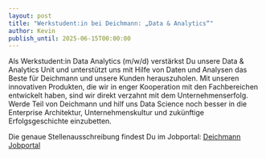 ```yaml
---
layout: post
title: "Werkstudent:in bei Deichmann: „Data & Analytics“"
author: Kevin
publish_until: 2025-06-15T00:00:00
---
```


Als Werkstudent:in Data Analytics (m/w/d) verstärkst Du unsere Data & Analytics Unit und unterstützt uns mit Hilfe von Daten und Analysen das Beste für Deichmann und unsere Kunden herauszuholen. Mit unseren innovativen Produkten, die wir in enger Kooperation mit den Fachbereichen entwickelt haben, sind wir direkt verzahnt mit dem Unternehmenserfolg. Werde Teil von Deichmann und hilf uns Data Science noch besser in die Enterprise Architektur, Unternehmenskultur und zukünftige Erfolgsgeschichte einzubetten.

Die genaue Stellenausschreibung findest Du im Jobportal: [Deichmann Jobportal](https://www.deichmann-karriere.de/jobs/2025-29259/?_gl=1*d4pz0n*_up*MQ..*_ga*NjQ5MDk3MDQuMTc0NjQyNjQ2OA..*_ga_74BHZ6JW9K*MTc0NjQyNjQ2Ny4xLjAuMTc0NjQyNjQ2Ny4wLjAuMA) 

